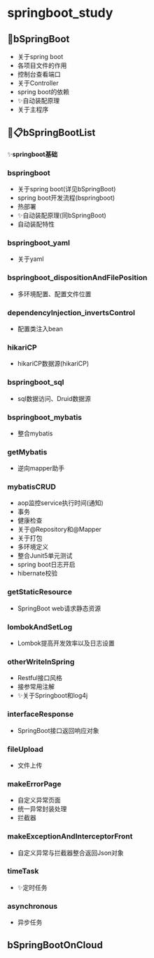 # springboot_study
## :leaves:bSpringBoot
  + 关于spring boot  
  + 各项目文件的作用  
  + 控制台查看端口  
  + 关于Controller  
  + spring boot的依赖  
  + :sparkles:自动装配原理  
  + 关于主程序
## :leaves::clipboard:bSpringBootList
:sparkles:**springboot基础**  
### bspringboot
  + 关于spring boot(详见bSpringBoot)
  + spring boot开发流程(bspringboot)
  + 热部署
  + :sparkles:自动装配原理(同bSpringBoot)
  + 自动装配特性
### bspringboot_yaml
  + 关于yaml
### bspringboot_dispositionAndFilePosition
  + 多环境配置、配置文件位置
### dependencyInjection_invertsControl
  + 配置类注入bean
### hikariCP
  + hikariCP数据源(hikariCP)
### bspringboot_sql
  + sql数据访问、Druid数据源
### bspringboot_mybatis
  + 整合mybatis
### getMybatis
  + 逆向mapper助手
### mybatisCRUD
  + aop监控service执行时间(通知)
  + 事务
  + 健康检查
  + 关于@Repository和@Mapper
  + 关于打包
  + 多环境定义
  + 整合Junit5单元测试  
  + spring boot日志开启  
  + hibernate校验 
### getStaticResource
  + SpringBoot web请求静态资源
### lombokAndSetLog
  + Lombok提高开发效率以及日志设置
### otherWriteInSpring
  + Restful接口风格
  + 接参常用注解
  + :sparkles:关于Springboot和log4j
### interfaceResponse
  + SpringBoot接口返回响应对象
### fileUpload
  + 文件上传
### makeErrorPage
  + 自定义异常页面
  + 统一异常封装处理
  + 拦截器
### makeExceptionAndInterceptorFront
  + 自定义异常与拦截器整合返回Json对象
### timeTask
  + :sparkles:定时任务
### asynchronous
  + 异步任务
## bSpringBootOnCloud
